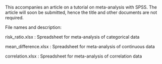 This accompanies an article on a tutorial on meta-analysis with SPSS. The article will soon be submitted, hence the title and other documents are not required.

File names and description:

risk_ratio.xlsx : Spreadsheet for meta-analysis of categorical data

mean_difference.xlsx : Spreadsheet for meta-analysis of continuous data

correlation.xlsx : Spreadsheet for meta-analysis of correlation data
